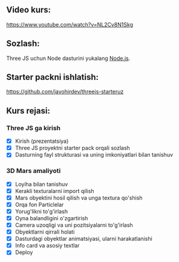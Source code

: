 ## Video kurs:
https://www.youtube.com/watch?v=NL2Cv8N1Skg

## Sozlash:
Three JS uchun Node dasturini yukalang [Node.js](https://nodejs.org/en/download/).

## Starter packni ishlatish:
https://github.com/javohirdev/threejs-starteruz

## Kurs rejasi:

### Three JS ga kirish

- [x] Kirish (prezentatsiya)
- [x] Three JS proyektni starter pack orqali sozlash
- [x] Dasturning fayl strukturasi va uning imkoniyatlari bilan tanishuv

### 3D Mars amaliyoti

- [x] Loyiha bilan tanishuv
- [x] Kerakli texturalarni import qilish
- [x] Mars obyektini hosil qilish va unga textura qo'shish
- [x] Orqa fon Particlelar
- [x] Yorug'likni to'g'irlash
- [x] Oyna balandligini o'zgartirish
- [x] Camera uzoqligi va uni pozitsiyalarni to'g'irlash
- [x] Obyektlarni qirrali holati
- [x] Dasturdagi obyektlar animatsiyasi, ularni harakatlanishi
- [x] Info card va asosiy textlar
- [x] Deploy
